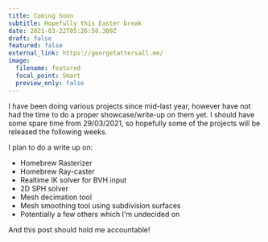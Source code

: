 ```yaml
---
title: Coming Soon
subtitle: Hopefully this Easter break
date: 2021-03-22T05:26:58.309Z
draft: false
featured: false
external_link: https://georgetattersall.me/
image:
  filename: featured
  focal_point: Smart
  preview_only: false
---
```

I have been doing various projects since mid-last year, however have not had the time to do a proper showcase/write-up on them yet. I should have some spare time from 29/03/2021, so hopefully some of the projects will be released the following weeks.

I plan to do a write up on:

* Homebrew Rasterizer
* Homebrew Ray-caster
* Realtime IK solver for BVH input
* 2D SPH solver
* Mesh decimation tool
* Mesh smoothing tool using subdivision surfaces
* Potentially a few others which I'm undecided on

And this post should hold me accountable!